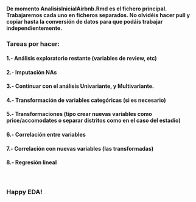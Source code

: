 #### De momento AnalisisInicialAirbnb.Rmd es el fichero principal. Trabajaremos cada uno en ficheros separados. No olvidéis hacer pull y copiar hasta la conversión de datos para que podáis trabajar independientemente.

### Tareas por hacer:
#### 1.- Análisis exploratorio restante (variables de review, etc)
#### 2.- Imputación NAs
#### 3.- Continuar con el análisis Univariante, y Multivariante.
#### 4.- Transformación de variables categóricas (si es necesario)
#### 5.- Transformaciones (tipo crear nuevas variables como price/accomodates o separar distritos como en el caso del estadio)
#### 6.- Correlación entre variables
#### 7.- Correlación con nuevas variables (las transformadas)
#### 8.- Regresión lineal

</br>

### Happy EDA!
